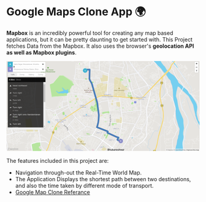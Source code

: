 # Google Maps Clone App 🌍


<b>Mapbox</b> is an incredibly powerful tool for creating any map based applications, but it can be pretty daunting to get started with. This Project fetches Data from the Mapbox. It also uses the browser's <b>geolocation API as well as Mapbox plugins</b>. 

<img src="https://github.com/Subhampreet/Google-Map-Clone/blob/main/media/header-1.png" >

The features included in this project are:

- Navigation through-out the Real-Time World Map.
- The Application Displays the shortest path between two destinations, and also the time taken by different mode of transport.
- [Google Map Clone Referance](https://www.youtube.com/watch?v=OySigNMXOZU)


